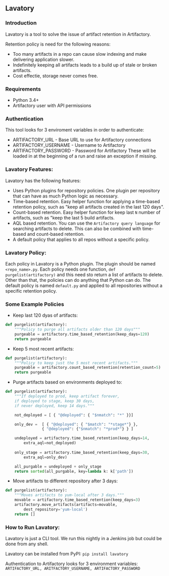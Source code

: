 ## Lavatory

### Introduction
Lavatory is a tool to solve the issue of artifact retention in Artifactory.

Retention policy is need for the following reasons:
* Too many artifacts in a repo can cause slow indexing and make delivering application slower.
* Indefinitely keeping all artifacts leads to a build up of stale or broken artifacts.
* Cost effectie, storage never comes free.

### Requirements
* Python 3.4+
* Artifactory user with API permissions

### Authentication
This tool looks for 3 enviroment variables in order to authenticate:
* ARTIFACTORY_URL - Base URL to use for Artifactory connections
* ARTIFACTORY_USERNAME - Username to Artifactory
* ARTIFACTORY_PASSWORD - Password for Artifactory
These will be loaded in at the beginning of a run and raise an exception if missing.

### Lavatory Features:
Lavatory has the following features:
* Uses Python plugins for repository policies. One plugin per repository that can have as much Python logic as necessary.
* Time-based retention. Easy helper function for applying a time-based retention policy, such as "keep all artifacts created in the last 120 days".
* Count-based retention. Easy helper function for keep last `N` number of artifacts, such as "keep the last 5 build artifacts.
* AQL based retention. You can use the `Artifactory query language` for searching artifacts to delete. This can also be combined with time-based and count-based retention.
* A default policy that applies to all repos without a specific policy.

### Lavatory Policy:
Each policy in Lavatory is a Python plugin. The plugin should be named `<repo_name>.py`. Each policy needs one function, `def purgelist(artifactory)` and this need sto return a list of artifacts to delete. Other than that, the policies can do anything that Python can do. The default policy is named `default.py` and applied to all repositories without a specific retention policy.

### Some Example Policies
* Keep last 120 dyas of artifacts:
```python
def purgelist(artifactory):
    """Policy to purge all artifacts older than 120 days"""
    purgeable = artifactory.time_based_retention(keep_days=120)
    return purgeable
```
* Keep 5 most recent artifacts:
```python
def purgelist(artifactory):
    """Policy to keep just the 5 most recent artifacts."""
    purgeable = artifactory.count_based_retention(retention_count=5)
    return purgeable
```
* Purge artifacts based on environments deployed to:
```python
def purgelist(artifactory):
    """If deployed to prod, keep artifact forever,
    if deployed to stage, keep 30 days,
    if never deployed, keep 14 days."""

    not_deployed = [ { "@deployed": { "$nmatch": "*" }}]

    only_dev =  [ { "@deployed": { "$match": "*stage*"} },
                { "@deployed": {"$nmatch": "*prod*"} } ]

    undeployed = artifactory.time_based_retention(keep_days=14,
        extra_aql=not_deployed)
    
    only_stage = artifactory.time_based_retention(keep_days=30,
        extra_aql=only_dev)

    all_purgable = undeployed + only_stage
    return sorted(all_purgable, key=lambda k: k['path'])
```
* Move artifacts to different repository after 3 days:
```python
def purgelist(artifactory):
    """Moves artifacts to yum-local after 3 days."""
    movable = artifactory.time_based_retention(keep_days=3)
    artifactory.move_artifacts(artifacts=movable,
        dest_repository='yum-local')
    return []
```

### How to Run Lavatory:
Lavatory is just a CLI tool. We run this nightly in a Jenkins job but could be done from any shell.

Lavatory can be installed from PyPI: `pip install lavatory`

Authentication to Artifactory looks for 3 environment variables: `ARTIFACTORY_URL, ARITFACTORY_USERNAME, ARTIFACTORY_PASSWORD`